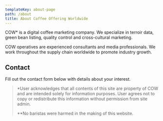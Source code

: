 ```yaml
---
templateKey: about-page
path: /about
title: About Coffee Offering Worldwide
---
```

COW* is a digital coffee marketing company. We specialize in terroir data, green bean listing, quality control and cross-cultural marketing.

COW operatives are experienced consultants and media professionals. We work throughout the supply chain worldwide to promote industry growth.

## Contact

Fill out the contact form below with details about your interest.

> \*User acknowledges that all contents of this site are property of COW and are intended solely for information purposes. User agrees not to copy or redistribute this information without permission from site admin.
>
> \*\*No baristas were harmed in the making of this website.
